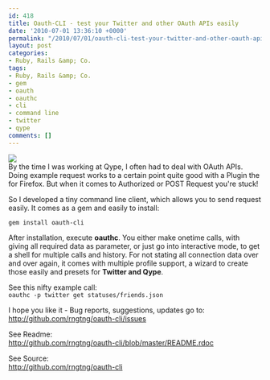 ```yaml
---
id: 418
title: Oauth-CLI - test your Twitter and other OAuth APIs easily
date: '2010-07-01 13:36:10 +0000'
permalink: "/2010/07/01/oauth-cli-test-your-twitter-and-other-oauth-apis-easily/"
layout: post
categories:
- Ruby, Rails &amp; Co.
tags:
- Ruby, Rails &amp; Co.
- gem
- oauth
- oauthc
- cli
- command line
- twitter
- qype
comments: []
---
```

![](http://www.rngtng.com/files/2010/07/oauthc.gif)  
By the time I was working at Qype, I often had to deal with OAuth APIs. Doing example request works to a certain point quite good with a Plugin the for Firefox. But when it comes to Authorized or POST Request you're stuck!

So I developed a tiny command line client, which allows you to send request easily. It comes as a gem and easily to install:

`gem install oauth-cli`

After installation, execute **oauthc**. You either make onetime calls, with giving all required data as parameter, or just go into interactive mode, to get a shell for multiple calls and history. For not stating all connection data over and over again, it comes with multiple profile support, a wizard to create those easily and presets for **Twitter and Qype**.

See this nifty example call:  
`oauthc -p twitter get statuses/friends.json`

I hope you like it - Bug reports, suggestions, updates go to:  
<http://github.com/rngtng/oauth-cli/issues>

See Readme:  
<http://github.com/rngtng/oauth-cli/blob/master/README.rdoc>

See Source:  
<http://github.com/rngtng/oauth-cli>